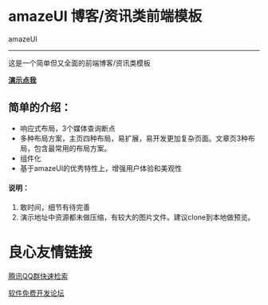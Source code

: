 ﻿# amazeUI 博客/资讯类前端模板

amazeUI

---

这是一个简单但又全面的前端博客/资讯类模板

**[演示点我][1]**

## 简单的介绍：

- 响应式布局，3个媒体查询断点
- 多种布局方案，主页四种布局，易扩展，易开发更加复杂页面。文章页3种布局，包含最常用的布局方案。
- 组件化
- 基于amazeUI的优秀特性上，增强用户体验和美观性


#### 说明：
1. 敢时间，细节有待完善
2. 演示地址中资源都未做压缩，有较大的图片文件。建议clone到本地做预览。

  [1]: http://lwxyfer.com/amazeui/lw-index.html

 # 良心友情链接

[腾讯QQ群快速检索](http://u.720life.cn/s/8cf73f7c)

[软件免费开发论坛](http://u.720life.cn/s/bbb01dc0)